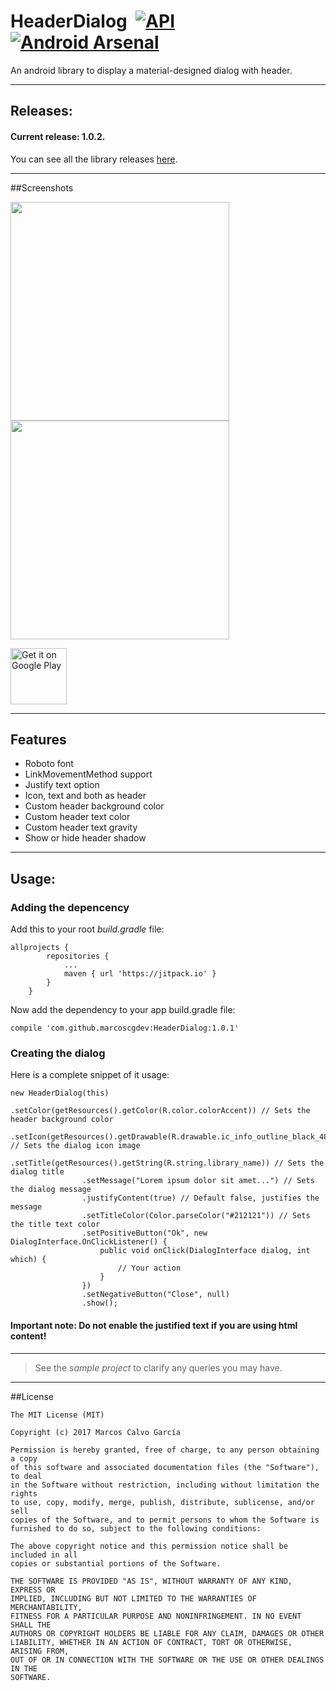 # HeaderDialog  [![API](https://img.shields.io/badge/API-9%2B-blue.svg?style=flat)](https://android-arsenal.com/api?level=9) [![Android Arsenal](https://img.shields.io/badge/Android%20Arsenal-HeaderDialog-brightgreen.svg?style=flat)](https://android-arsenal.com/details/1/5076)
An android library to display a material-designed dialog with header.

---

## Releases:

#### Current release: 1.0.2.

You can see all the library releases [here](https://github.com/marcoscgdev/HeaderDialog/releases).

---

##Screenshots

<img src="https://raw.githubusercontent.com/marcoscgdev/HeaderDialog/master/screenshots/1.jpg" width="350">
<img src="https://raw.githubusercontent.com/marcoscgdev/HeaderDialog/master/screenshots/2.jpg" width="350">

<a href='https://play.google.com/store/apps/details?id=com.marcoscg.headerdialogsample'><img alt='Get it on Google Play' src='https://play.google.com/intl/en_us/badges/images/generic/en_badge_web_generic.png' height='90'/></a>

---

## Features

- Roboto font
- LinkMovementMethod support
- Justify text option
- Icon, text and both as header
- Custom header background color
- Custom header text color
- Custom header text gravity
- Show or hide header shadow

---

## Usage:

### Adding the depencency

Add this to your root *build.gradle* file:

```
allprojects {
		repositories {
			...
			maven { url 'https://jitpack.io' }
		}
	}
```

Now add the dependency to your app build.gradle file:

```
compile 'com.github.marcoscgdev:HeaderDialog:1.0.1'
```

### Creating the dialog

Here is a complete snippet of it usage:

```
new HeaderDialog(this)
                .setColor(getResources().getColor(R.color.colorAccent)) // Sets the header background color
                .setIcon(getResources().getDrawable(R.drawable.ic_info_outline_black_48dp)) // Sets the dialog icon image
                .setTitle(getResources().getString(R.string.library_name)) // Sets the dialog title
                .setMessage("Lorem ipsum dolor sit amet...") // Sets the dialog message
                .justifyContent(true) // Default false, justifies the message
                .setTitleColor(Color.parseColor("#212121")) // Sets the title text color
                .setPositiveButton("Ok", new DialogInterface.OnClickListener() {
                    public void onClick(DialogInterface dialog, int which) {
                        // Your action
                    }
                })
                .setNegativeButton("Close", null)
                .show();
```

#### Important note: Do not enable the justified text if you are using html content!

---
>See the *sample project* to clarify any queries you may have.

---

##License

```
The MIT License (MIT)

Copyright (c) 2017 Marcos Calvo García

Permission is hereby granted, free of charge, to any person obtaining a copy
of this software and associated documentation files (the "Software"), to deal
in the Software without restriction, including without limitation the rights
to use, copy, modify, merge, publish, distribute, sublicense, and/or sell
copies of the Software, and to permit persons to whom the Software is
furnished to do so, subject to the following conditions:

The above copyright notice and this permission notice shall be included in all
copies or substantial portions of the Software.

THE SOFTWARE IS PROVIDED "AS IS", WITHOUT WARRANTY OF ANY KIND, EXPRESS OR
IMPLIED, INCLUDING BUT NOT LIMITED TO THE WARRANTIES OF MERCHANTABILITY,
FITNESS FOR A PARTICULAR PURPOSE AND NONINFRINGEMENT. IN NO EVENT SHALL THE
AUTHORS OR COPYRIGHT HOLDERS BE LIABLE FOR ANY CLAIM, DAMAGES OR OTHER
LIABILITY, WHETHER IN AN ACTION OF CONTRACT, TORT OR OTHERWISE, ARISING FROM,
OUT OF OR IN CONNECTION WITH THE SOFTWARE OR THE USE OR OTHER DEALINGS IN THE
SOFTWARE.
```

